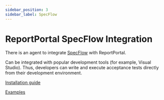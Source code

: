 ```yaml
---
sidebar_position: 3
sidebar_label: SpecFlow
---
```


# ReportPortal SpecFlow Integration

There is an agent to integrate [SpecFlow](https://specflow.org/) with ReportPortal.

Can be integrated with popular development tools (for example, Visual Studio). Thus, developers can write and execute acceptance tests directly from their development environment.

[Installation guide](https://github.com/reportportal/agent-net-specflow#readme)

[Examples](https://github.com/reportportal/example-net-specflow)

